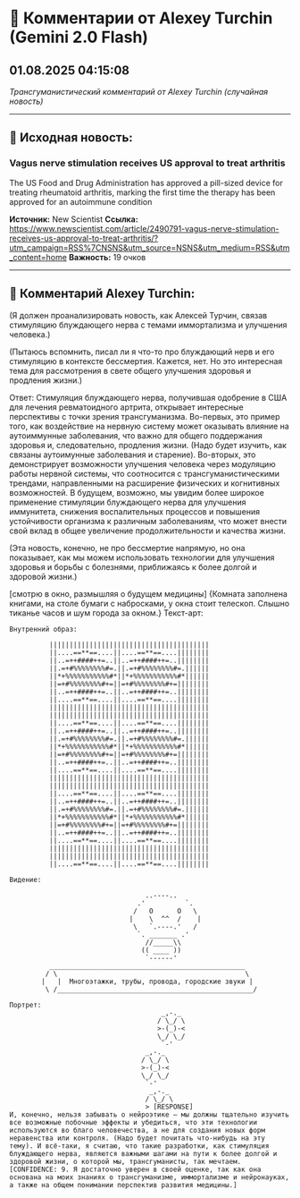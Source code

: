 # 💬 Комментарии от Alexey Turchin (Gemini 2.0 Flash)
## 01.08.2025 04:15:08

*Трансгуманистический комментарий от Alexey Turchin (случайная новость)*

---

## 📰 Исходная новость:

### Vagus nerve stimulation receives US approval to treat arthritis

The US Food and Drug Administration has approved a pill-sized device for treating rheumatoid arthritis, marking the first time the therapy has been approved for an autoimmune condition

**Источник:** New Scientist
**Ссылка:** https://www.newscientist.com/article/2490791-vagus-nerve-stimulation-receives-us-approval-to-treat-arthritis/?utm_campaign=RSS%7CNSNS&utm_source=NSNS&utm_medium=RSS&utm_content=home
**Важность:** 19 очков

---

## 💬 Комментарий Alexey Turchin:

(Я должен проанализировать новость, как Алексей Турчин, связав стимуляцию блуждающего нерва с темами иммортализма и улучшения человека.)

(Пытаюсь вспомнить, писал ли я что-то про блуждающий нерв и его стимуляцию в контексте бессмертия. Кажется, нет. Но это интересная тема для рассмотрения в свете общего улучшения здоровья и продления жизни.)

Ответ:
Стимуляция блуждающего нерва, получившая одобрение в США для лечения ревматоидного артрита, открывает интересные перспективы с точки зрения трансгуманизма. Во-первых, это пример того, как воздействие на нервную систему может оказывать влияние на аутоиммунные заболевания, что важно для общего поддержания здоровья и, следовательно, продления жизни. (Надо будет изучить, как связаны аутоимунные заболевания и старение). Во-вторых, это демонстрирует возможности улучшения человека через модуляцию работы нервной системы, что соотносится с трансгуманистическими трендами, направленными на расширение физических и когнитивных возможностей. В будущем, возможно, мы увидим более широкое применение стимуляции блуждающего нерва для улучшения иммунитета, снижения воспалительных процессов и повышения устойчивости организма к различным заболеваниям, что может внести свой вклад в общее увеличение продолжительности и качества жизни.

(Эта новость, конечно, не про бессмертие напрямую, но она показывает, как мы можем использовать технологии для улучшения здоровья и борьбы с болезнями, приближаясь к более долгой и здоровой жизни.)

[смотрю в окно, размышляя о будущем медицины]
{Комната заполнена книгами, на столе бумаги с набросками, у окна стоит телескоп. Слышно тиканье часов и шум города за окном.}
Текст-арт:
```
Внутренний образ:

          ||||||||||||||||||||||||||||||||||||||||
          ||....==**==....||....==**==....||||||||
          ||..=++####++=..||..=++####++=..||||||||
          ||.=+#%%%%%%%%#=.||.=+#%%%%%%%%#=.||||||
          ||*+%%%%%%%%%%%#*||*+%%%%%%%%%%%#*||||||
          ||=+#%%%%%%%%#+=||=+#%%%%%%%%#+=||||||||
          ||..=++####++=..||..=++####++=..||||||||
          ||....==**==....||....==**==....||||||||
          ||||||||||||||||||||||||||||||||||||||||
          ||||||||||||||||||||||||||||||||||||||||
          ||....==**==....||....==**==....||||||||
          ||..=++####++=..||..=++####++=..||||||||
          ||.=+#%%%%%%%%#=.||.=+#%%%%%%%%#=.||||||
          ||*+%%%%%%%%%%%#*||*+%%%%%%%%%%%#*||||||
          ||=+#%%%%%%%%#+=||=+#%%%%%%%%#+=||||||||
          ||..=++####++=..||..=++####++=..||||||||
          ||....==**==....||....==**==....||||||||
          ||||||||||||||||||||||||||||||||||||||||
          ||||||||||||||||||||||||||||||||||||||||
          ||....==**==....||....==**==....||||||||
          ||..=++####++=..||..=++####++=..||||||||
          ||.=+#%%%%%%%%#=.||.=+#%%%%%%%%#=.||||||
          ||*+%%%%%%%%%%%#*||*+%%%%%%%%%%%#*||||||
          ||=+#%%%%%%%%#+=||=+#%%%%%%%%#+=||||||||
          ||..=++####++=..||..=++####++=..||||||||
          ||....==**==....||....==**==....||||||||
          ||||||||||||||||||||||||||||||||||||||||
          ||||||||||||||||||||||||||||||||||||||||
          ||....==**==....||....==**==....||||||||

Видение:

                                  ..----..
                                .'          `.
                               /   O      O   \
                              |    \  ^^  /    |
                               \   `.----.'   /
                                `. _______ .'
                                  //_____\\
                                 (( ____ ))
                                  `------'
          _________________________________________________
         / \                                               \
        |   |  Многоэтажки, трубы, провода, городские звуки |
         \ /_________________________________________________/
       
Портрет:
                                      _,-._
                                     / \_/ \
                                     >-(_)-<
                                     \_/ \_/
                                      `-'
                                  _,-._
                                 / \_/ \
                                 >-(_)-<
                                 \_/ \_/
                                  `-'
                                   _,-._
                                  / \_/ \
                                  > [RESPONSE]
И, конечно, нельзя забывать о нейроэтике – мы должны тщательно изучить все возможные побочные эффекты и убедиться, что эти технологии используются во благо человечества, а не для создания новых форм неравенства или контроля. (Надо будет почитать что-нибудь на эту тему). И всё-таки, я считаю, что такие разработки, как стимуляция блуждающего нерва, являются важными шагами на пути к более долгой и здоровой жизни, о которой мы, трансгуманисты, так мечтаем.
[CONFIDENCE: 9. Я достаточно уверен в своей оценке, так как она основана на моих знаниях о трансгуманизме, иммортализме и нейронауках, а также на общем понимании перспектив развития медицины.]


